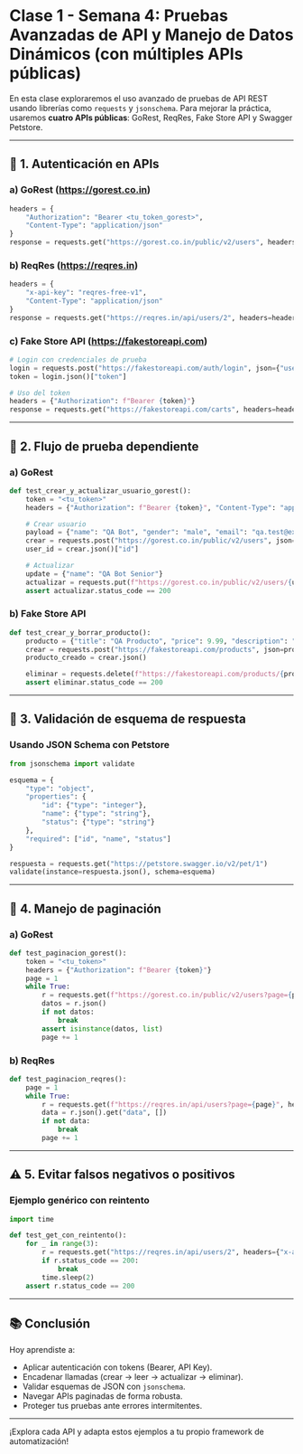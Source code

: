 
# Clase 1 - Semana 4: Pruebas Avanzadas de API y Manejo de Datos Dinámicos (con múltiples APIs públicas)

En esta clase exploraremos el uso avanzado de pruebas de API REST usando librerías como `requests` y `jsonschema`. Para mejorar la práctica, usaremos **cuatro APIs públicas**: GoRest, ReqRes, Fake Store API y Swagger Petstore.

---

## 🔐 1. Autenticación en APIs

### a) GoRest (https://gorest.co.in)

```python
headers = {
    "Authorization": "Bearer <tu_token_gorest>",
    "Content-Type": "application/json"
}
response = requests.get("https://gorest.co.in/public/v2/users", headers=headers)
```

### b) ReqRes (https://reqres.in)

```python
headers = {
    "x-api-key": "reqres-free-v1",
    "Content-Type": "application/json"
}
response = requests.get("https://reqres.in/api/users/2", headers=headers)
```

### c) Fake Store API (https://fakestoreapi.com)

```python
# Login con credenciales de prueba
login = requests.post("https://fakestoreapi.com/auth/login", json={"username": "mor_2314", "password": "83r5^_"})
token = login.json()["token"]

# Uso del token
headers = {"Authorization": f"Bearer {token}"}
response = requests.get("https://fakestoreapi.com/carts", headers=headers)
```

---

## 🔄 2. Flujo de prueba dependiente

### a) GoRest

```python
def test_crear_y_actualizar_usuario_gorest():
    token = "<tu_token>"
    headers = {"Authorization": f"Bearer {token}", "Content-Type": "application/json"}

    # Crear usuario
    payload = {"name": "QA Bot", "gender": "male", "email": "qa.test@example.com", "status": "active"}
    crear = requests.post("https://gorest.co.in/public/v2/users", json=payload, headers=headers)
    user_id = crear.json()["id"]

    # Actualizar
    update = {"name": "QA Bot Senior"}
    actualizar = requests.put(f"https://gorest.co.in/public/v2/users/{user_id}", json=update, headers=headers)
    assert actualizar.status_code == 200
```

### b) Fake Store API

```python
def test_crear_y_borrar_producto():
    producto = {"title": "QA Producto", "price": 9.99, "description": "Producto de prueba", "category": "test"}
    crear = requests.post("https://fakestoreapi.com/products", json=producto)
    producto_creado = crear.json()

    eliminar = requests.delete(f"https://fakestoreapi.com/products/{producto_creado['id']}")
    assert eliminar.status_code == 200
```

---

## 📐 3. Validación de esquema de respuesta

### Usando JSON Schema con Petstore

```python
from jsonschema import validate

esquema = {
    "type": "object",
    "properties": {
        "id": {"type": "integer"},
        "name": {"type": "string"},
        "status": {"type": "string"}
    },
    "required": ["id", "name", "status"]
}

respuesta = requests.get("https://petstore.swagger.io/v2/pet/1")
validate(instance=respuesta.json(), schema=esquema)
```

---

## 📄 4. Manejo de paginación

### a) GoRest

```python
def test_paginacion_gorest():
    token = "<tu_token>"
    headers = {"Authorization": f"Bearer {token}"}
    page = 1
    while True:
        r = requests.get(f"https://gorest.co.in/public/v2/users?page={page}", headers=headers)
        datos = r.json()
        if not datos:
            break
        assert isinstance(datos, list)
        page += 1
```

### b) ReqRes

```python
def test_paginacion_reqres():
    page = 1
    while True:
        r = requests.get(f"https://reqres.in/api/users?page={page}", headers={"x-api-key": "reqres-free-v1"})
        data = r.json().get("data", [])
        if not data:
            break
        page += 1
```

---

## ⚠️ 5. Evitar falsos negativos o positivos

### Ejemplo genérico con reintento

```python
import time

def test_get_con_reintento():
    for _ in range(3):
        r = requests.get("https://reqres.in/api/users/2", headers={"x-api-key": "reqres-free-v1"})
        if r.status_code == 200:
            break
        time.sleep(2)
    assert r.status_code == 200
```

---

## 📚 Conclusión

Hoy aprendiste a:

- Aplicar autenticación con tokens (Bearer, API Key).
- Encadenar llamadas (crear → leer → actualizar → eliminar).
- Validar esquemas de JSON con `jsonschema`.
- Navegar APIs paginadas de forma robusta.
- Proteger tus pruebas ante errores intermitentes.

---

¡Explora cada API y adapta estos ejemplos a tu propio framework de automatización!
